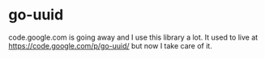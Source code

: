 go-uuid
=======

code.google.com is going away and I use this library a lot. It used to live at 
https://code.google.com/p/go-uuid/ but now I take care of it.
